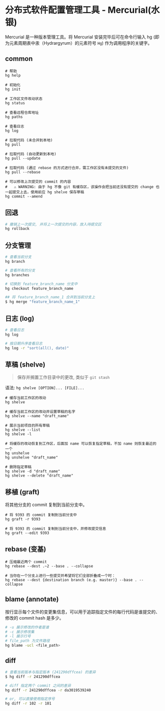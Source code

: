 # 分布式软件配置管理工具 - Mercurial(水银)

Mercurial 是一种版本管理工具。将 Mercurial 安装完毕后可在命令行输入 hg (即为元素周期表中汞（Hydrargyrum）的元素符号 `Hg`) 作为调用程序的关键字。

## common

``` shell
# 帮助
hg help

# 初始化
hg init

# 工作区文件改动状态
hg status

# 查看远程仓库地址
hg paths

# 查看日志
hg log

# 拉取代码 (未合并到本地)
hg pull

# 拉取代码 (自动更新到本地)
hg pull --update

# 拉取代码 (通过 rebase 的方式进行合并，需工作区没有未提交的文件)
hg pull --rebase

# 可以修改上次提交的 commit 的内容
#   ⚠️ WARNING: 由于 hg 不像 git 有缓存区，该操作会把当前还没有提交的 change 也一起提交上去，使用前应 hg shelve 保存草稿
hg commit --amend
```

## 回退

``` bash
# 撤销上一次提交, 并将上一次提交的内容，放入待提交区
hg rollback
```

## 分支管理

``` bash
# 查看当前分支
hg branch

# 查看所有的分支
hg branches

# 切换到 feature_branch_name 分支中
hg checkout feature_branch_name

## 将 feature_branch_name_1 合并到当前分支上
$ hg merge "feature_branch_name_1"
```

## 日志 (log)

``` bash
# 查看日志
hg log

# 按日期升序查看日志
hg log -r "sort(all(), date)"
```

## 草稿 (shelve)

> 保存并搁置工作目录中的更改, 类似于 `git stash`

语法: `hg shelve [OPTION]... [FILE]...`

``` shell
# 缓存当前工作区的改动
hg shelve

# 缓存当前工作区的改动并设置草稿的名字
hg shelve --name "draft_name"

# 展示当前项目的所有草稿
hg shelve --list
hg shelve -l

# 将缓存的改动恢复到工作区，后面加 name 可以恢复指定草稿，不加 name 则恢复最近的一个
hg unshelve
hg unshelve "draft_name"

# 删除指定草稿
hg shelve -d "draft_name"
hg shelve --delete "draft_name"
```

## 移植 (graft)

将其他分支的 commit 复制到当前分支中。

``` shell
# 将 9393 的 commit 复制到当前分支中
hg graft -r 9393

# 将 9393 的 commit 复制到当前分支中，并修改提交信息
hg graft --edit 9393
```

## rebase (变基)

``` shell
# 压缩最近两个 commit
hg rebase --dest .~2 --base . --collapse

# 当你在一个分支上进行一些提交并希望将它们全部折叠成一个时：
hg rebase --dest {destination branch (e.g. master)} --base . --collapse
```

## blame (annotate)

按行显示每个文件的变更集信息，可以用于追踪指定文件的每行代码是谁提交的、修改的 commit hash 是多少。

``` bash
# -u 展示修改的作者是谁
# -c 展示修改集
# -l 展示行号
# file_path 为文件路径
hg blame -ucl <file_path>
```

## diff

``` bash
# 查看当前版本与指定版本 (241290dffcea) 的差异
$ hg diff -r 241290dffcea

# diff 指定两个 commit 之间的差异
hg diff -r 241290dffcea -r da3019539240

# or, 可以直接使用指定序号
hg diff -r 102 -r 101
```
